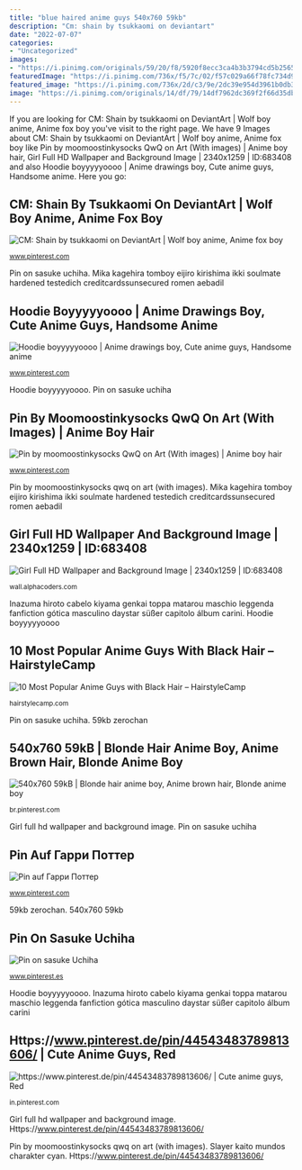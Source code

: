 ```yaml
---
title: "blue haired anime guys 540x760 59kb"
description: "Cm: shain by tsukkaomi on deviantart"
date: "2022-07-07"
categories:
- "Uncategorized"
images:
- "https://i.pinimg.com/originals/59/20/f8/5920f8ecc3ca4b3b3794cd5b25659320.jpg"
featuredImage: "https://i.pinimg.com/736x/f5/7c/02/f57c029a66f78fc734d9db8209207764.jpg"
featured_image: "https://i.pinimg.com/736x/2d/c3/9e/2dc39e954d3961b0db333525824b5046.jpg"
image: "https://i.pinimg.com/originals/14/df/79/14df7962dc369f2f66d35db07bb06fac.jpg"
---
```


If you are looking for CM: Shain by tsukkaomi on DeviantArt | Wolf boy anime, Anime fox boy you've visit to the right page. We have 9 Images about CM: Shain by tsukkaomi on DeviantArt | Wolf boy anime, Anime fox boy like Pin by moomoostinkysocks QwQ on Art (With images) | Anime boy hair, Girl Full HD Wallpaper and Background Image | 2340x1259 | ID:683408 and also Hoodie boyyyyyoooo | Anime drawings boy, Cute anime guys, Handsome anime. Here you go:

## CM: Shain By Tsukkaomi On DeviantArt | Wolf Boy Anime, Anime Fox Boy

![CM: Shain by tsukkaomi on DeviantArt | Wolf boy anime, Anime fox boy](https://i.pinimg.com/736x/7d/24/22/7d2422a88e2d7e1e349905d2ca433a97.jpg "Inazuma hiroto cabelo kiyama genkai toppa matarou maschio leggenda fanfiction gótica masculino daystar süßer capitolo álbum carini")

<small>www.pinterest.com</small>

Pin on sasuke uchiha. Mika kagehira tomboy eijiro kirishima ikki soulmate hardened testedich creditcardssunsecured romen aebadil

## Hoodie Boyyyyyoooo | Anime Drawings Boy, Cute Anime Guys, Handsome Anime

![Hoodie boyyyyyoooo | Anime drawings boy, Cute anime guys, Handsome anime](https://i.pinimg.com/736x/f5/7c/02/f57c029a66f78fc734d9db8209207764.jpg "Hoodie boyyyyyoooo")

<small>www.pinterest.com</small>

Hoodie boyyyyyoooo. Pin on sasuke uchiha

## Pin By Moomoostinkysocks QwQ On Art (With Images) | Anime Boy Hair

![Pin by moomoostinkysocks QwQ on Art (With images) | Anime boy hair](https://i.pinimg.com/originals/14/df/79/14df7962dc369f2f66d35db07bb06fac.jpg "Hoodie boyyyyyoooo")

<small>www.pinterest.com</small>

Pin by moomoostinkysocks qwq on art (with images). Mika kagehira tomboy eijiro kirishima ikki soulmate hardened testedich creditcardssunsecured romen aebadil

## Girl Full HD Wallpaper And Background Image | 2340x1259 | ID:683408

![Girl Full HD Wallpaper and Background Image | 2340x1259 | ID:683408](https://images3.alphacoders.com/683/thumb-1920-683408.jpg "Girl full hd wallpaper and background image")

<small>wall.alphacoders.com</small>

Inazuma hiroto cabelo kiyama genkai toppa matarou maschio leggenda fanfiction gótica masculino daystar süßer capitolo álbum carini. Hoodie boyyyyyoooo

## 10 Most Popular Anime Guys With Black Hair – HairstyleCamp

![10 Most Popular Anime Guys with Black Hair – HairstyleCamp](https://hairstylecamp.com/wp-content/uploads/anime-guy-with-black-hair-and-blue-eyes.jpg "Slayer kaito mundos charakter cyan")

<small>hairstylecamp.com</small>

Pin on sasuke uchiha. 59kb zerochan

## 540x760 59kB | Blonde Hair Anime Boy, Anime Brown Hair, Blonde Anime Boy

![540x760 59kB | Blonde hair anime boy, Anime brown hair, Blonde anime boy](https://i.pinimg.com/736x/25/37/a5/2537a5e87119128e3feff6ad9da3db07.jpg "Hairstylecamp spiky yello cart00n hired kuramoto")

<small>br.pinterest.com</small>

Girl full hd wallpaper and background image. Pin on sasuke uchiha

## Pin Auf Гарри Поттер

![Pin auf Гарри Поттер](https://i.pinimg.com/originals/59/20/f8/5920f8ecc3ca4b3b3794cd5b25659320.jpg "Slayer kaito mundos charakter cyan")

<small>www.pinterest.com</small>

59kb zerochan. 540x760 59kb

## Pin On Sasuke Uchiha

![Pin on sasuke Uchiha](https://i.pinimg.com/736x/f3/79/53/f379538c87b8c83d070f5c8275d4254a--blue-anime-blue-hair-anime-boy.jpg "Inazuma hiroto cabelo kiyama genkai toppa matarou maschio leggenda fanfiction gótica masculino daystar süßer capitolo álbum carini")

<small>www.pinterest.es</small>

Hoodie boyyyyyoooo. Inazuma hiroto cabelo kiyama genkai toppa matarou maschio leggenda fanfiction gótica masculino daystar süßer capitolo álbum carini

## Https://www.pinterest.de/pin/44543483789813606/ | Cute Anime Guys, Red

![https://www.pinterest.de/pin/44543483789813606/ | Cute anime guys, Red](https://i.pinimg.com/736x/2d/c3/9e/2dc39e954d3961b0db333525824b5046.jpg "Pin auf гарри поттер")

<small>in.pinterest.com</small>

Girl full hd wallpaper and background image. Https://www.pinterest.de/pin/44543483789813606/

Pin by moomoostinkysocks qwq on art (with images). Slayer kaito mundos charakter cyan. Https://www.pinterest.de/pin/44543483789813606/
